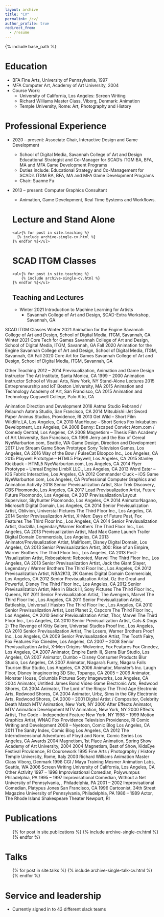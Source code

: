 ```yaml
---
layout: archive
title: "CV"
permalink: /cv/
author_profile: true
redirect_from:
  - /resume
---
```


{% include base_path %}

Education
======
  * BFA Fine Arts, University of Pennsylvania, 1997
  * MFA Computer Art, Academy of Art University, 2004
  * Course Work:
    * University of California, Los Angeles: Screen Writing
    * Richard Williams Master Class, Viborg, Denmark: Animation
    * Temple University, Rome: Art, Photography and History

  Professional Experience
  ======
  * 2020 – present: Associate Chair, Interactive Design and Game Development
    * School of Digital Media, Savannah College of Art and Design	Educational Strategist and Co-Manager for SCAD’s ITGM BA, BFA, MA and MFA Game Development Programs
    * Duties include: Educational Strategy and Co-Management for SCAD’s ITGM BA, BFA, MA and MFA Game Development Programs
    * Chair: Suanne Fu

  * 2013 – present:	Computer Graphics Consultant
    *  Animation, Game Development, Real Time Systems and Workflows.

    Lecture and Stand Alone
    ======
        <ul>{% for post in site.teaching %}
          {% include archive-single-cv.html %}
        {% endfor %}</ul>

    SCAD ITGM Classes
    ======
        <ul>{% for post in site.teaching %}
            {% include archive-single-cv.html %}
        {% endfor %}</ul>

    Teaching and Lectures
    ----------
      * Winter 2021	Introduction to Machine Learning for Artists
        * Savannah College of Art and Design, SCAD-Extra Workshop, Savannah, GA

  SCAD ITGM Classes
  Winter 2021	Animation for the Engine	Savannah College of Art and Design, School of Digital Media, ITGM, Savannah, GA
  Winter 2021	Core Tech for Games	Savannah College of Art and Design, School of Digital Media, ITGM, Savannah, GA
  Fall 2020	Animation for the Engine	Savannah College of Art and Design, School of Digital Media, ITGM, Savannah, GA
  Fall 2020	Core Art for Games	Savannah College of Art and Design, School of Digital Media, ITGM, Savannah, GA

  Other Teaching
  2012 – 2014	Previsualization, Animation and Game Design Instructor	The Art Institute, Santa Monica, CA
  1999 – 2000	Animation Instructor	School of Visual Arts, New York, NY
  Stand-Alone Lectures
  2015	Entrepreneurship and IoT	Boston University, MA
  2015	Animation and Technology	Academy of Art, San Francisco, CA
  2015	Animation and Technology	Cogswell College, Palo Alto, CA

  Animation Direction and Development
  2018	Aatma Studio Rebrand / Relaunch	Aatma Studio, San Francisco, CA
  2014	Mitsubishi iJet Sword Paper	Animus Studios, Providence, RI
  2013	Get Wild – Short Film	Wildlife.LA, Los Angeles, CA
  2010	MadHouse – Short Series	Fox Inkubation Development, Los Angeles, CA
  2008	Benny: Escaped Convict	Atom.com / Comedy Central, Los Angeles, CA
  2008	Magnetism – Thesis Film	Academy of Art University, San Francisco, CA
  1999	Jerry and the Box of Cereal	NyeWarburton.com, Seattle, WA
  Game Design, Direction and Development
  2017	Live Stream Game Show Prototype	Sony Television Games, Los Angeles, CA
  2016	Way of the Bow / PulseCat	Bloopco Inc., Los Angeles, CA
  2015	Playwell Prototype – HTML5	Playwell, Los Angeles, CA
  2015	Stanley Kickback – HTML5	NyeWarburton.com, Los Angeles, CA
  2014	Flyer Prototype – Unreal Engine	LimbX LLC., Los Angeles, CA
  2013	Word Eater – iOS	Fabric Interactive, Los Angeles, CA
  2012	Commander Cluck – iOS Game	NyeWarburton.com, Los Angeles, CA
  Professional Computer Graphics and Animation Activity
  2018	Senior Previsualization Artist, Star Trek Discovery, CBS	Pixomondo, Los Angeles, CA
  2017	Lead Previsualization Artist, Future Future	Pixomondo, Los Angeles, CA
  2017	Previsualization/Layout Supervisor, Skyhunter	Pixomondo, Los Angeles, CA
  2014	AnimatorNagano, Microsoft	Digital Domain, Los Angeles, CA
  2014	Senior Previsualization Artist, Oblivion, Universtal Pictures	The Third Floor Inc., Los Angeles, CA
  2014	Senior Previsualization Artist, X-Men: Days of Future Past, Fox Features	The Third Floor Inc., Los Angeles, CA
  2014	Senior Previsualization Artist, Godzilla, Legendary/Warner Brothers	The Third Floor Inc., Los Angeles, CA
  2013	Previsualization Artist, Mad Max Game Launch Trailer	Digital Domain Commercials, Los Angeles, CA
  2013	Animator/Previsualization Artist, Malificent, Disney	Digital Domain, Los Angeles, CA
  2013	Senior Previsualization Artist, 300: Rise of an Empire, Warner Brothers	The Third Floor Inc., Los Angeles, CA
  2013	Post-Visualization Artist, Robosabient: Rebooted, Marvel	The Third Floor Inc., Los Angeles, CA
  2013	Senior Previsualization Artist, Jack the Giant Slayer, Legendary / Warner Brothers	The Third Floor Inc., Los Angeles, CA
  2012	Previsualization Artist, NBA2K13, 2K Games	Digital Domain Commercials, Los Angeles, CA
  2012	Senior Previsualization Artist, Oz the Great and Powerful, Disney	The Third Floor Inc., Los Angeles, CA
  2012	Senior Previsualization Artist, Men in Black III, Sony Pictures	The Third Floor Inc., Queens, NY
  2011	Senior Previsualization Artist, The Avengers, Marvel	The Third Floor Inc., Los Angeles, CA
  2011	Senior Previsualization Artist, Battleship, Universal / Hasbro	The Third Floor Inc., Los Angeles, CA
  2010	Senior Previsualization Artist, Lost Planet 2, Capcom	The Third Floor Inc., Los Angeles, CA
  2010	Senior Previsualization Artist, Thor, Marvel	The Third Floor Inc., Los Angeles, CA
  2010	Senior Previsualization Artist, Cats & Dogs 2: The Revenge of Kitty Galore, Universal Studios	Proof Inc., Los Angeles, CA
  2010	Senior Previsualization Artist, The Losers, Warner Brothers	Proof Inc., Los Angeles, CA
  2009	Senior Previsualization Artist, The Tooth Fairy, Fox Features	Fox Cinedev, Los Angeles, CA
  2007 – 2008	Senior Previsualization Artist, X-Men Origins: Wolverine, Fox Features	Fox Cinedev, Los Angeles, CA
  2007	Animator, Empire Earth III, Sierra	Blur Studio, Los Angeles, CA
  2007	Animator, Dumbo – Disney Consumer Products	Blur Studio, Los Angeles, CA
  2007	Animator, Niagara’s Furry, Niagara Falls Tourism	Blur Studio, Los Angeles, CA
  2006	Animator, Monster’s Inc. Laugh Floor, Disney Imagineering	3D Site, Topanga, CA
  2005 – 2006	Animator, Monster House, Columbia Pictures	Sony Imageworks, Los Angeles, CA
  2004	Animator, Untitled James Bond Video Game	Electronic Arts, Redwood Shores, CA
  2004	Animator, The Lord of the Rings: The Third Age	Electronic Arts, Redwood Shores, CA
  2004	Animator, Urbz, Sims in the City	Electronic Arts, Redwood Shores, CA
  2000 – 2001	Digital Artist / Compositor, Celebrity Death Match	MTV Animation, New York, NY
  2000	After Effects Animator, MTV Animation Development	MTV Animation, New York, NY
  2000	Effects Artist, The Code – Independent Feature	New York, NY
  1998 – 1999	Motion Graphics Artist, WNAC Fox Providence Television	Providence, RI
  Comic Writing and Development
  2008 –	Nyetoon, Comic Blog	Los Angeles, CA
  2011	The Sanity Index, Comic Blog	Los Angeles, CA
  2012	The Interndimensional Adventures of Floyd and Norm, Comic Series	Los Angeles, CA
  Awards
  2004	Magnetism, 1st Place Animation, Spring Show	Academy of Art University, 2004
  2004	Magnetism, Best of Show, KidsEye Festival	Providence, RI
  Coursework
  1995	Fine Arts / Photography / History	Temple University, Rome, Italy
  2003	Richard Williams Animation Master Class	Viborg, Denmark
  1998	CGI / Maya Training	Mesmer Animation Labs, Seattle, WA
  2006	Screen Writing	University of California, Los Angeles, CA
  Other Activity
  1997 – 1998	Improvisational Comedian, Polywumpus	Philadelphia, PA
  1995 – 1997	Improvisational Comedian, Without a Net	University of Pennsylvania, , Philadelphia, PA
  2001 – 2002	Improvisational Comedian, Platypus Jones	San Francisco, CA
  1996	Cartoonist, 34th Street Magazine	University of Pennsylvania, Philadelphia, PA
  1986 – 1989	Actor, The Rhode Island Shakespeare Theater	Newport, RI


Publications
======
  <ul>{% for post in site.publications %}
    {% include archive-single-cv.html %}
  {% endfor %}</ul>

Talks
======
  <ul>{% for post in site.talks %}
    {% include archive-single-talk-cv.html %}
  {% endfor %}</ul>



Service and leadership
======
* Currently signed in to 43 different slack teams
